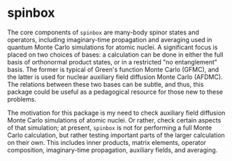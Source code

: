 # spinbox
The core components of `spinbox` are many-body spinor states and operators, including imaginary-time propagation and averaging used in quantum Monte Carlo simulations for atomic nuclei. 
A significant focus is placed on two choices of bases: a calculation can be done in either the full basis of orthonormal product states, or in a restricted "no entanglement" basis. The former is typical of Green's function Monte Carlo (GFMC), and the latter is used for nuclear auxiliary field diffusion Monte Carlo (AFDMC).
The relations between these two bases can be subtle, and thus, this package could be useful as a pedagogical resource for those new to these problems. 

The motivation for this package is my need to check auxiliary field diffusion Monte Carlo simulations of atomic nuclei. Or rather, check certain aspects of that simulation; at present, `spinbox` is not for performing a full Monte Carlo calculation, but rather testing important parts of the larger calculation on their own.
This includes inner products, matrix elements, operator composition, imaginary-time propagation, auxiliary fields, and averaging.


